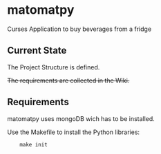 # matomatpy
Curses Application to buy beverages from a fridge

## Current State

The Project Structure is defined.

~~The requirements are collected in the Wiki.~~

## Requirements
 
matomatpy uses mongoDB wich has to be installed.

Use the Makefile to install the Python libraries:
```
    make init
```

